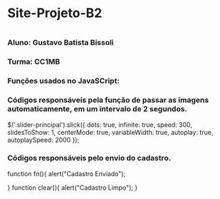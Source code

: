 # Site-Projeto-B2
# 
### Aluno: Gustavo Batista Bissoli
### Turma: CC1MB
### Funções usados no JavaSCript:
 ### Códigos responsáveis pela função de passar as imagens automaticamente, em um intervalo de 2 segundos.
 $('.slider-principal').slick({
  dots: true,
  infinite: true,
  speed: 300,
  slidesToShow: 1,
  centerMode: true,
  variableWidth: true,
  autoplay: true,
  autoplaySpeed: 2000
});
 ### Códigos responsáveis pelo envio do cadastro.
 function fn(){
    alert("Cadastro Enviado");
  
}
function clear(){
  alert("Cadastro Limpo");
}

